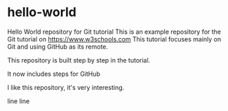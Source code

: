 # hello-world
Hello World repository for Git tutorial
This is an example repository for the Git tutorial on https://www.w3schools.com
This tutorial focuses mainly on Git and using GitHub as its remote.

This repository is built step by step in the tutorial. 

It now includes steps for GitHub

I like this repository, it's very interesting.

line
line